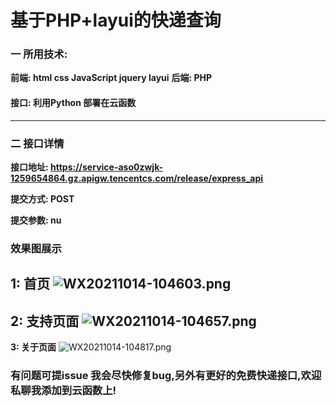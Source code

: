 # 基于PHP+layui的快递查询

### 一 所用技术:

****前端: html css JavaScript jquery layui****
****后端: PHP****

#### 接口: 利用Python 部署在云函数

****
### 二 接口详情

**接口地址: https://service-aso0zwjk-1259654864.gz.apigw.tencentcs.com/release/express_api**

**提交方式: POST**

**提交参数: nu**

### 效果图展示

**1: 首页**
![WX20211014-104603.png](https://i.loli.net/2021/10/14/onIhk3DStuNYlpR.png)
---
**2: 支持页面**
![WX20211014-104657.png](https://i.loli.net/2021/10/14/ILowsJSjfkOnMWQ.png)
---
**3: 关于页面**
![WX20211014-104817.png](https://i.loli.net/2021/10/14/NuKyULFmgS21YrB.png)

### 有问题可提issue 我会尽快修复bug,另外有更好的免费快递接口,欢迎私聊我添加到云函数上!